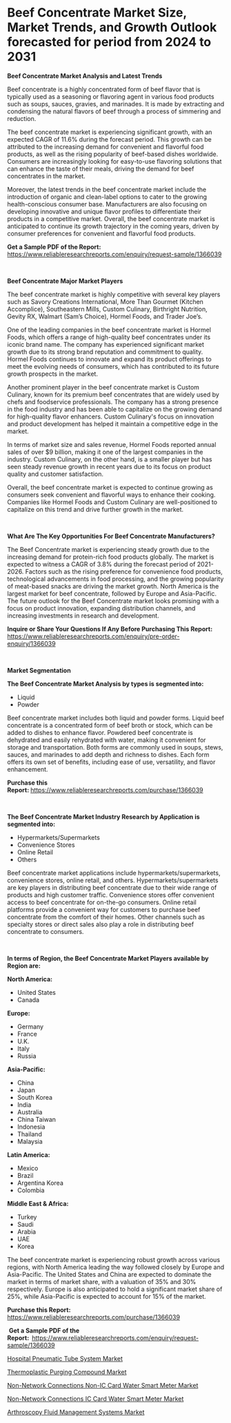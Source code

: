 <p><h1>Beef Concentrate Market Size, Market Trends, and Growth Outlook forecasted for period from 2024 to 2031</h1></p><p><strong>Beef Concentrate Market Analysis and Latest Trends</strong></p>
<p><p>Beef concentrate is a highly concentrated form of beef flavor that is typically used as a seasoning or flavoring agent in various food products such as soups, sauces, gravies, and marinades. It is made by extracting and condensing the natural flavors of beef through a process of simmering and reduction.</p><p>The beef concentrate market is experiencing significant growth, with an expected CAGR of 11.6% during the forecast period. This growth can be attributed to the increasing demand for convenient and flavorful food products, as well as the rising popularity of beef-based dishes worldwide. Consumers are increasingly looking for easy-to-use flavoring solutions that can enhance the taste of their meals, driving the demand for beef concentrates in the market.</p><p>Moreover, the latest trends in the beef concentrate market include the introduction of organic and clean-label options to cater to the growing health-conscious consumer base. Manufacturers are also focusing on developing innovative and unique flavor profiles to differentiate their products in a competitive market. Overall, the beef concentrate market is anticipated to continue its growth trajectory in the coming years, driven by consumer preferences for convenient and flavorful food products.</p></p>
<p><strong>Get a Sample PDF of the Report:&nbsp;</strong> <a href="https://www.reliableresearchreports.com/enquiry/request-sample/1366039">https://www.reliableresearchreports.com/enquiry/request-sample/1366039</a></p>
<p>&nbsp;</p>
<p><strong>Beef Concentrate Major Market Players</strong></p>
<p><p>The beef concentrate market is highly competitive with several key players such as Savory Creations International, More Than Gourmet (Kitchen Accomplice), Southeastern Mills, Custom Culinary, Birthright Nutrition, Gevity RX, Walmart (Sam’s Choice), Hormel Foods, and Trader Joe’s. </p><p>One of the leading companies in the beef concentrate market is Hormel Foods, which offers a range of high-quality beef concentrates under its iconic brand name. The company has experienced significant market growth due to its strong brand reputation and commitment to quality. Hormel Foods continues to innovate and expand its product offerings to meet the evolving needs of consumers, which has contributed to its future growth prospects in the market.</p><p>Another prominent player in the beef concentrate market is Custom Culinary, known for its premium beef concentrates that are widely used by chefs and foodservice professionals. The company has a strong presence in the food industry and has been able to capitalize on the growing demand for high-quality flavor enhancers. Custom Culinary's focus on innovation and product development has helped it maintain a competitive edge in the market.</p><p>In terms of market size and sales revenue, Hormel Foods reported annual sales of over $9 billion, making it one of the largest companies in the industry. Custom Culinary, on the other hand, is a smaller player but has seen steady revenue growth in recent years due to its focus on product quality and customer satisfaction.</p><p>Overall, the beef concentrate market is expected to continue growing as consumers seek convenient and flavorful ways to enhance their cooking. Companies like Hormel Foods and Custom Culinary are well-positioned to capitalize on this trend and drive further growth in the market.</p></p>
<p>&nbsp;</p>
<p><strong>What Are The Key Opportunities For Beef Concentrate Manufacturers?</strong></p>
<p><p>The Beef Concentrate market is experiencing steady growth due to the increasing demand for protein-rich food products globally. The market is expected to witness a CAGR of 3.8% during the forecast period of 2021-2026. Factors such as the rising preference for convenience food products, technological advancements in food processing, and the growing popularity of meat-based snacks are driving the market growth. North America is the largest market for beef concentrate, followed by Europe and Asia-Pacific. The future outlook for the Beef Concentrate market looks promising with a focus on product innovation, expanding distribution channels, and increasing investments in research and development.</p></p>
<p><strong>Inquire or Share Your Questions If Any Before Purchasing This Report:</strong> <a href="https://www.reliableresearchreports.com/enquiry/pre-order-enquiry/1366039">https://www.reliableresearchreports.com/enquiry/pre-order-enquiry/1366039</a></p>
<p>&nbsp;</p>
<p><strong>Market Segmentation</strong></p>
<p><strong>The Beef Concentrate Market Analysis by types is segmented into:</strong></p>
<p><ul><li>Liquid</li><li>Powder</li></ul></p>
<p><p>Beef concentrate market includes both liquid and powder forms. Liquid beef concentrate is a concentrated form of beef broth or stock, which can be added to dishes to enhance flavor. Powdered beef concentrate is dehydrated and easily rehydrated with water, making it convenient for storage and transportation. Both forms are commonly used in soups, stews, sauces, and marinades to add depth and richness to dishes. Each form offers its own set of benefits, including ease of use, versatility, and flavor enhancement.</p></p>
<p><strong>Purchase this Report:&nbsp;</strong><a href="https://www.reliableresearchreports.com/purchase/1366039">https://www.reliableresearchreports.com/purchase/1366039</a></p>
<p>&nbsp;</p>
<p><strong>The Beef Concentrate Market Industry Research by Application is segmented into:</strong></p>
<p><ul><li>Hypermarkets/Supermarkets</li><li>Convenience Stores</li><li>Online Retail</li><li>Others</li></ul></p>
<p><p>Beef concentrate market applications include hypermarkets/supermarkets, convenience stores, online retail, and others. Hypermarkets/supermarkets are key players in distributing beef concentrate due to their wide range of products and high customer traffic. Convenience stores offer convenient access to beef concentrate for on-the-go consumers. Online retail platforms provide a convenient way for customers to purchase beef concentrate from the comfort of their homes. Other channels such as specialty stores or direct sales also play a role in distributing beef concentrate to consumers.</p></p>
<p>&nbsp;</p>
<p><strong>In terms of Region, the Beef Concentrate Market Players available by Region are:</strong></p>
<p>
    <p> <strong> North America: </strong>
        <ul>
            <li>United States</li>
            <li>Canada</li>
        </ul>
        </p> 
    <p> <strong> Europe: </strong>
        <ul>
            <li>Germany</li>
            <li>France</li>
            <li>U.K.</li>
            <li>Italy</li>
            <li>Russia</li>
        </ul>
        </p> 
    <p> <strong> Asia-Pacific: </strong>
        <ul>
            <li>China</li>
            <li>Japan</li>
            <li>South Korea</li>
            <li>India</li>
            <li>Australia</li>
            <li>China Taiwan</li>
            <li>Indonesia</li>
            <li>Thailand</li>
            <li>Malaysia</li>
        </ul>
        </p> 
    <p> <strong> Latin America: </strong>
        <ul>
            <li>Mexico</li>
            <li>Brazil</li>
            <li>Argentina Korea</li>
            <li>Colombia</li>
        </ul>
        </p> 
    <p> <strong> Middle East & Africa: </strong>
        <ul>
            <li>Turkey</li>
            <li>Saudi</li>
            <li>Arabia</li>
            <li>UAE</li>
            <li>Korea</li>
        </ul>
    </p>
    </p>
<p><p>The beef concentrate market is experiencing robust growth across various regions, with North America leading the way followed closely by Europe and Asia-Pacific. The United States and China are expected to dominate the market in terms of market share, with a valuation of 35% and 30% respectively. Europe is also anticipated to hold a significant market share of 25%, while Asia-Pacific is expected to account for 15% of the market.</p></p>
<p><strong>Purchase this Report: </strong><a href="https://www.reliableresearchreports.com/purchase/1366039">https://www.reliableresearchreports.com/purchase/1366039</a></p>
<p>&nbsp;<strong>Get a Sample PDF of the Report:&nbsp;&nbsp;</strong><a href="https://www.reliableresearchreports.com/enquiry/request-sample/1366039">https://www.reliableresearchreports.com/enquiry/request-sample/1366039</a></p>
<p><strong></strong></p>
<p><p><a href="https://github.com/bracarafogo/Market-Research-Report-List-1/blob/main/hospital-pneumatic-tube-system-market.md">Hospital Pneumatic Tube System Market</a></p><p><a href="https://github.com/abdelrhmankishk22/Market-Research-Report-List-3/blob/main/thermoplastic-purging-compound-market.md">Thermoplastic Purging Compound Market</a></p><p><a href="https://medium.com/p/5334322dca26/edit">Non-Network Connections Non-IC Card Water Smart Meter Market</a></p><p><a href="https://medium.com/p/2ddbcbafb9c6/edit">Non-Network Connections IC Card Water Smart Meter Market</a></p><p><a href="https://issuu.com/reportprime-2/docs/arthroscopy-fluid-management-systems-market-size-2">Arthroscopy Fluid Management Systems Market</a></p></p>
